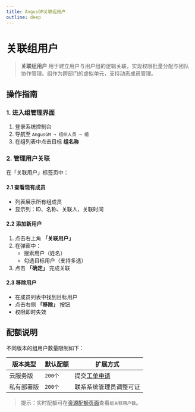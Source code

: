 ```yaml
---
title: AngusGM关联组用户
outline: deep
---
```


# 关联组用户

> **关联组用户** 用于建立用户与用户组的逻辑关联，实现权限批量分配与团队协作管理。组作为跨部门的虚拟单元，支持动态成员管理。

## 操作指南

### 1. 进入组管理界面
1. 登录系统控制台
2. 导航至 `AngusGM → 组织人员 → 组`
3. 在组列表中点击目标 **组名称**

### 2. 管理用户关联
在「关联用户」标签页中：

#### 2.1 查看现有成员
- 列表展示所有组成员
- 显示列：ID、名称、关联人、关联时间

#### 2.2 添加新用户
1. 点击右上角 **「关联用户」**
2. 在弹窗中：
    - 搜索用户（姓名）
    - 勾选目标用户（支持多选）
3. 点击 **「确定」** 完成关联

#### 2.3 移除用户
- 在成员列表中找到目标用户
- 点击右侧 **「移除」** 按钮
- 权限即时失效

## 配额说明
不同版本的组用户数量限制如下：

| 版本类型   | 默认配额   | 扩展方式                                              |
|------------|--------|---------------------------------------------------|
| 云服务版   | `200个` | 提交[工单申请](https://wo.xcan.cloud/workorders/create) |
| 私有部署版 | `200个` | 联系系统管理员调整可证                                 |

> 提示：实时配额可在[资源配额页面](../../introduction/quotas)查看`组关联用户数`。